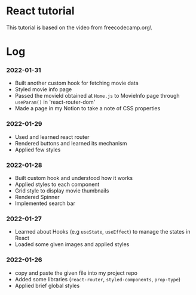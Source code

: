# React tutorial

This tutorial is based on the video from freecodecamp.org\

# Log

### 2022-01-31
- Built another custom hook for fetching movie data
- Styled movie info page
- Passed the movieId obtained at `Home.js` to MovieInfo page through `useParam()` in 'react-router-dom'
- Made a page in my Notion to take a note of CSS properties

### 2022-01-29
- Used and learned react router
- Rendered buttons and learned its mechanism
- Applied few styles

### 2022-01-28
- Built custom hook and understood how it works
- Applied styles to each component
- Grid style to display movie thumbnails
- Rendered Spinner
- Implemented search bar

### 2022-01-27
- Learned about Hooks (e.g `useState`, `useEffect`) to manage the states in React
- Loaded some given images and applied styles

### 2022-01-26
- copy and paste the given file into my project repo
- Added some libraries (`react-router`, `styled-components`, `prop-type`)
- Applied brief global styles


